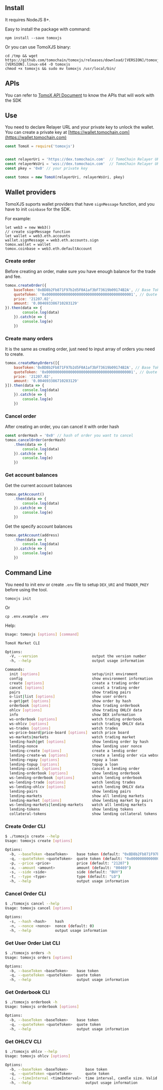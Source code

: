 
## Install
It requires NodeJS 8+.

Easy to install the package with command:
```
npm install --save tomoxjs
```

Or you can use TomoXJS binary:
```
cd /tmp && wget https://github.com/tomochain/tomoxjs/releases/download/[VERSION]/tomoxjs.[VERSION].linux-x64 -O tomoxjs
chmod +x tomoxjs && sudo mv tomoxjs /usr/local/bin/
```

## APIs
You can refer to [TomoX API Document](https://apidocs.tomochain.com/#tomodex-apis) to know the APIs that will work with the SDK

## Use
You need to declare Relayer URL and your private key to unlock the wallet. You can create a private key at [https://wallet.tomochain.com](https://wallet.tomochain.com)
```javascript
const TomoX = require('tomoxjs')


const relayerUri = 'https://dex.tomochain.com'  // TomoChain Relayer URL
const relayerWsUri = 'wss://dex.tomochain.com'  // TomoChain Relayer URL
const pkey = '0x0' // your private key

const tomox = new TomoX(relayerUri, relayerWsUri, pkey)
```

## Wallet providers
TomoXJS suports wallet providers that have `signMessage` function, and you have to init `coinbase` for the SDK.

For example:
```
let web3 = new Web3()
// create signMessage function
let wallet = web3.eth.accounts
wallet.signMessage = web3.eth.accounts.sign
tomox.wallet = wallet
tomox.coinbase = web3.eth.defaultAccount
```

### Create order
Before creating an order, make sure you have enough balance for the trade and fee.

```javascript
tomox.createOrder({
    baseToken:'0xBD8b2Fb871F97b2d5F0A1af3bF73619b09174B2A', // Base Token Address e.g BTC
    quoteToken: '0x0000000000000000000000000000000000000001', // Quote Token Address e.g TOMO
    price: '21207.02',
    amount: '0.004693386710283129'
}).then(data => {
        console.log(data)
    }).catch(e => {
        console.log(e)
    })
```

### Create many orders
It is the same as creating order, just need to input array of orders you need to create.

```javascript
tomox.createManyOrders([{
    baseToken:'0xBD8b2Fb871F97b2d5F0A1af3bF73619b09174B2A', // Base Token Address e.g BTC
    quoteToken: '0x0000000000000000000000000000000000000001', // Quote Token Address e.g TOMO
    price: '21207.02',
    amount: '0.004693386710283129'
}]).then(data => {
        console.log(data)
    }).catch(e => {
        console.log(e)
    })
```

### Cancel order
After creating an order, you can cancel it with order hash
```javascript
const orderHash = '0x0' // hash of order you want to cancel
tomox.cancelOrder(orderHash)
    .then(data => {
        console.log(data)
    }).catch(e => {
        console.log(e)
    })
```

### Get account balances
Get the current account balances
```javascript
tomox.getAccount()
    .then(data => {
        console.log(data)
    }).catch(e => {
        console.log(e)
    })
```
Get the specify account balances
```javascript
tomox.getAccount(address)
    .then(data => {
        console.log(data)
    }).catch(e => {
        console.log(e)
    })
```

## Command Line
You need to init env or create `.env` file to setup `DEX_URI` and `TRADER_PKEY` before using the tool.

```
tomoxjs init
```
Or
```
cp .env.example .env
```

Help:
```bash
Usage: tomoxjs [options] [command]

TomoX Market CLI

Options:
  -V, --version                         output the version number
  -h, --help                            output usage information

Commands:
  init [options]                        setup/init enviroment
  config                                show environment information
  create [options]                      create a trading order
  cancel [options]                      cancel a trading order
  pairs                                 show trading pairs
  o-list|list [options]                 show user orders
  o-get|get [options]                   show order by hash
  orderbook [options]                   show trading orderbook
  ohlcv [options]                       show trading OHLCV data
  info                                  show DEX information
  ws-orderbook [options]                watch trading orderbook
  ws-ohlcv [options]                    watch trading OHLCV data
  ws-trades [options]                   watch trades
  ws-price-board|price-board [options]  watch price board
  ws-markets|markets                    watch trading market
  lending-hash|get [options]            show lending order by hash
  lending-nonce                         show lending user nonce
  lending-create [options]              create a lendig order
  lending-create-ws [options]           create a lendig order via websocket
  lending-repay [options]               repay a loan
  lending-topup [options]               topup a loan
  lending-cancel [options]              cancel a lending order
  lending-orderbook [options]           show lending orderbook
  ws-lending-orderbook [options]        watch lending orderbook
  ws-lending-trade [options]            watch lending trades
  ws-lending-ohlcv [options]            watch lending OHLCV data
  lending-pairs                         show lending pairs
  lending-markets                       show all lending markets
  lending-market [options]              show lending market by pairs
  ws-lending-markets|lending-markets    watch all lending markets
  lending-tokens                        show lending tokens
  collateral-tokens                     show lending collateral tokens
```

### Create Order CLI
```bash
$ ./tomoxjs create --help
Usage: tomoxjs create [options]

Options:
  -b, --baseToken <baseToken>    base token (default: "0xBD8b2Fb871F97b2d5F0A1af3bF73619b09174B2A")
  -q, --quoteToken <quoteToken>  quote token (default: "0x0000000000000000000000000000000000000001")
  -p, --price <price>            price (default: "21207")
  -a, --amount <amount>          amount (default: "00469")
  -s, --side <side>              side (default: "BUY")
  -t, --type <type>              type (default: "LO")
  -h, --help                     output usage information
```

### Cancel Order CLI
```bash
$ ./tomoxjs cancel --help
Usage: tomoxjs cancel [options]

Options:
  -s, --hash <hash>    hash
  -n, --nonce <nonce>  nonce (default: 0)
  -h, --help           output usage information
```

### Get User Order List CLI
```bash
$ ./tomoxjs orders -h
Usage: tomoxjs orders [options]

Options:
  -b, --baseToken <baseToken>    base token
  -q, --quoteToken <quoteToken>  quote token
  -h, --help                     output usage information

```

### Get Orderbook CLI
```bash
$ ./tomoxjs orderbook -h
Usage: tomoxjs orderbook [options]

Options:
  -b, --baseToken <baseToken>    base token
  -q, --quoteToken <quoteToken>  quote token
  -h, --help                     output usage information
```

### Get OHLCV CLI
```bash
$ ./tomoxjs ohlcv --help
Usage: tomoxjs ohlcv [options]

Options:
  -b, --baseToken <baseToken>        base token
  -q, --quoteToken <quoteToken>      quote token
  -i, --timeInternal <timeInterval>  time interval, candle size. Valid values: 1m, 3m, 5m, 15m, 30m, 1h, 2h, 4h, 6h, 8h, 12h, 1d, 1w, 1mo (1 month)
  -h, --help                         output usage information
```
